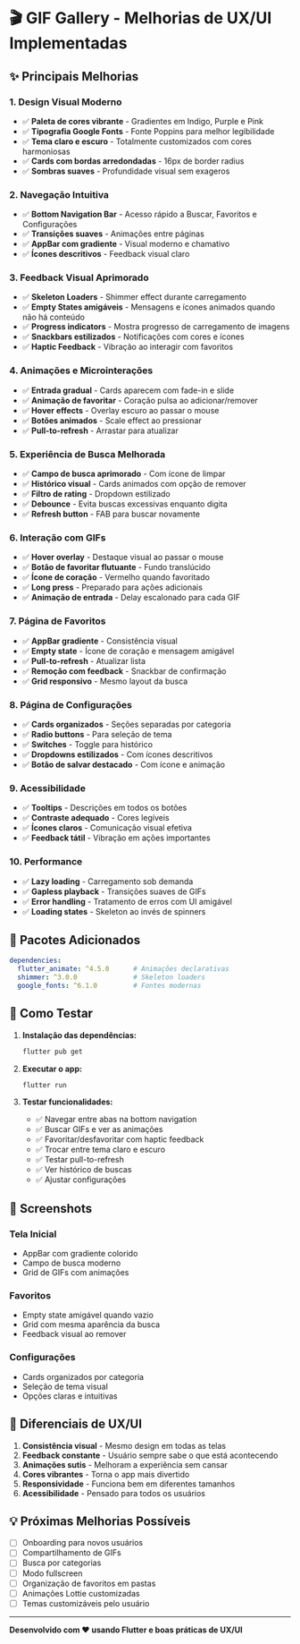 # 🎬 GIF Gallery - Melhorias de UX/UI Implementadas

## ✨ Principais Melhorias

### 1. **Design Visual Moderno**
- ✅ **Paleta de cores vibrante** - Gradientes em Indigo, Purple e Pink
- ✅ **Tipografia Google Fonts** - Fonte Poppins para melhor legibilidade
- ✅ **Tema claro e escuro** - Totalmente customizados com cores harmoniosas
- ✅ **Cards com bordas arredondadas** - 16px de border radius
- ✅ **Sombras suaves** - Profundidade visual sem exageros

### 2. **Navegação Intuitiva**
- ✅ **Bottom Navigation Bar** - Acesso rápido a Buscar, Favoritos e Configurações
- ✅ **Transições suaves** - Animações entre páginas
- ✅ **AppBar com gradiente** - Visual moderno e chamativo
- ✅ **Ícones descritivos** - Feedback visual claro

### 3. **Feedback Visual Aprimorado**
- ✅ **Skeleton Loaders** - Shimmer effect durante carregamento
- ✅ **Empty States amigáveis** - Mensagens e ícones animados quando não há conteúdo
- ✅ **Progress indicators** - Mostra progresso de carregamento de imagens
- ✅ **Snackbars estilizados** - Notificações com cores e ícones
- ✅ **Haptic Feedback** - Vibração ao interagir com favoritos

### 4. **Animações e Microinterações**
- ✅ **Entrada gradual** - Cards aparecem com fade-in e slide
- ✅ **Animação de favoritar** - Coração pulsa ao adicionar/remover
- ✅ **Hover effects** - Overlay escuro ao passar o mouse
- ✅ **Botões animados** - Scale effect ao pressionar
- ✅ **Pull-to-refresh** - Arrastar para atualizar

### 5. **Experiência de Busca Melhorada**
- ✅ **Campo de busca aprimorado** - Com ícone de limpar
- ✅ **Histórico visual** - Cards animados com opção de remover
- ✅ **Filtro de rating** - Dropdown estilizado
- ✅ **Debounce** - Evita buscas excessivas enquanto digita
- ✅ **Refresh button** - FAB para buscar novamente

### 6. **Interação com GIFs**
- ✅ **Hover overlay** - Destaque visual ao passar o mouse
- ✅ **Botão de favoritar flutuante** - Fundo translúcido
- ✅ **Ícone de coração** - Vermelho quando favoritado
- ✅ **Long press** - Preparado para ações adicionais
- ✅ **Animação de entrada** - Delay escalonado para cada GIF

### 7. **Página de Favoritos**
- ✅ **AppBar gradiente** - Consistência visual
- ✅ **Empty state** - Ícone de coração e mensagem amigável
- ✅ **Pull-to-refresh** - Atualizar lista
- ✅ **Remoção com feedback** - Snackbar de confirmação
- ✅ **Grid responsivo** - Mesmo layout da busca

### 8. **Página de Configurações**
- ✅ **Cards organizados** - Seções separadas por categoria
- ✅ **Radio buttons** - Para seleção de tema
- ✅ **Switches** - Toggle para histórico
- ✅ **Dropdowns estilizados** - Com ícones descritivos
- ✅ **Botão de salvar destacado** - Com ícone e animação

### 9. **Acessibilidade**
- ✅ **Tooltips** - Descrições em todos os botões
- ✅ **Contraste adequado** - Cores legíveis
- ✅ **Ícones claros** - Comunicação visual efetiva
- ✅ **Feedback tátil** - Vibração em ações importantes

### 10. **Performance**
- ✅ **Lazy loading** - Carregamento sob demanda
- ✅ **Gapless playback** - Transições suaves de GIFs
- ✅ **Error handling** - Tratamento de erros com UI amigável
- ✅ **Loading states** - Skeleton ao invés de spinners

## 🎨 Pacotes Adicionados

```yaml
dependencies:
  flutter_animate: ^4.5.0      # Animações declarativas
  shimmer: ^3.0.0              # Skeleton loaders
  google_fonts: ^6.1.0         # Fontes modernas
```

## 🚀 Como Testar

1. **Instalação das dependências:**
   ```bash
   flutter pub get
   ```

2. **Executar o app:**
   ```bash
   flutter run
   ```

3. **Testar funcionalidades:**
   - ✅ Navegar entre abas na bottom navigation
   - ✅ Buscar GIFs e ver as animações
   - ✅ Favoritar/desfavoritar com haptic feedback
   - ✅ Trocar entre tema claro e escuro
   - ✅ Testar pull-to-refresh
   - ✅ Ver histórico de buscas
   - ✅ Ajustar configurações

## 📱 Screenshots

### Tela Inicial
- AppBar com gradiente colorido
- Campo de busca moderno
- Grid de GIFs com animações

### Favoritos
- Empty state amigável quando vazio
- Grid com mesma aparência da busca
- Feedback visual ao remover

### Configurações
- Cards organizados por categoria
- Seleção de tema visual
- Opções claras e intuitivas

## 🎯 Diferenciais de UX/UI

1. **Consistência visual** - Mesmo design em todas as telas
2. **Feedback constante** - Usuário sempre sabe o que está acontecendo
3. **Animações sutis** - Melhoram a experiência sem cansar
4. **Cores vibrantes** - Torna o app mais divertido
5. **Responsividade** - Funciona bem em diferentes tamanhos
6. **Acessibilidade** - Pensado para todos os usuários

## 💡 Próximas Melhorias Possíveis

- [ ] Onboarding para novos usuários
- [ ] Compartilhamento de GIFs
- [ ] Busca por categorias
- [ ] Modo fullscreen
- [ ] Organização de favoritos em pastas
- [ ] Animações Lottie customizadas
- [ ] Temas customizáveis pelo usuário

---

**Desenvolvido com ❤️ usando Flutter e boas práticas de UX/UI**
